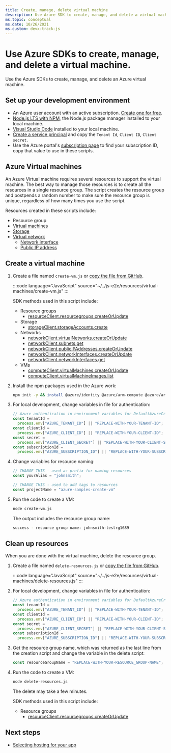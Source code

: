 ```yaml
---
title: Create, manage, delete virtual machine
description: Use Azure SDK to create, manage, and delete a virtual machine.
ms.topic: conceptual
ms.date: 10/26/2021
ms.custom: devx-track-js
---
```


# Use Azure SDKs to create, manage, and delete a virtual machine.

Use the Azure SDKs to create, manage, and delete an Azure virtual machine. 

## Set up your development environment

- An Azure user account with an active subscription. [Create one for free](https://azure.microsoft.com/free/).
- [Node.js LTS with NPM](https://nodejs.org/en/download), the Node.js package manager installed to your local machine.
- [Visual Studio Code](https://code.visualstudio.com/) installed to your local machine. 
- [Create a service principal](../../core/nodejs-sdk-azure-authenticate.md?tabs=azure-sdk-for-javascript#1-create-a-service-principal) and copy the `Tenant Id`, `Client ID`, `Client secret`.
- Use the Azure portal's [subscription page](https://ms.portal.azure.com/#blade/Microsoft_Azure_Billing/SubscriptionsBlade) to find your subscription ID, copy that value to use in these scripts. 

## Azure Virtual machines

An Azure Virtual machine requires several resources to support the virtual machine. The best way to manage those resources is to create all the resources in a single resource group. The script creates the resource group and postpends a random number to make sure the resource group is unique, regardless of how many times you use the script. 

Resources created in these scripts include:

* Resource group
* [Virtual machines](/azure/virtual-machines/)
* [Storage](/azure/storage/)
* [Virtual network](/azure/virtual-network/)
    * [Network interface](/azure/virtual-network/virtual-network-network-interface)
    * [Public IP address](/azure/virtual-network/ip-services/public-ip-addresses)


## Create a virtual machine

1. Create a file named `create-vm.js` or [copy the file from GitHub](https://github.com/Azure-Samples/js-e2e/blob/main/resources/virtual-machines/create-vm.js).

    :::code language="JavaScript" source="~/../js-e2e/resources/virtual-machines/create-vm.js"  :::

    SDK methods used in this script include:
    
    * Resource groups
        * [resourceClient.resourcegroups.createOrUpdate](/javascript/api/@azure/arm-resources/resourcegroups?view=azure-node-latest&preserve-view=true#createOrUpdate_string__ResourceGroup__msRest_RequestOptionsBase_)
    * Storage    
        * [storageClient.storageAccounts.create](/javascript/api/@azure/arm-storage/storageaccounts?view=azure-node-latest&preserve-view=true#create_string__string__StorageAccountCreateParameters__msRest_RequestOptionsBase_)
    * Networks
        * [networkClient.virtualNetworks.createOrUpdate](/javascript/api/@azure/arm-network/virtualnetworks?view=azure-node-latest&preserve-view=true#createOrUpdate_string__string__VirtualNetwork__msRest_RequestOptionsBase_)
        * [networkClient.subnets.get](/javascript/api/@azure/arm-network/subnets?view=azure-node-latest&preserve-view=true#get_string__string__string__Models_SubnetsGetOptionalParams_)
        * [networkClient.publicIPAddresses.createOrUpdate](/javascript/api/@azure/arm-network/publicipaddresses?view=azure-node-latest&preserve-view=true#createOrUpdate_string__string__PublicIPAddress__msRest_RequestOptionsBase_)
        * [networkClient.networkInterfaces.createOrUpdate](/javascript/api/@azure/arm-network/networkinterfaces?view=azure-node-latest&preserve-view=true#createOrUpdate_string__string__NetworkInterface__msRest_RequestOptionsBase_)
        * [networkClient.networkInterfaces.get](/javascript/api/@azure/arm-network/networkinterfaces?view=azure-node-latest&preserve-view=true#get_string__string__Models_NetworkInterfacesGetOptionalParams_)
    * VMs
        * [computeClient.virtualMachines.createOrUpdate](/javascript/api/@azure/arm-compute/virtualmachines?view=azure-node-latest&preserve-view=true#createOrUpdate_string__string__VirtualMachine__msRest_RequestOptionsBase_)
        * [computeClient.virtualMachineImages.list](/javascript/api/@azure/arm-compute/virtualmachineimages?view=azure-node-latest&preserve-view=true#list_string__string__string__string__Models_VirtualMachineImagesListOptionalParams_)

1. Install the npm packages used in the Azure work:

    ```bash
    npm init -y && install @azure/identity @azure/arm-compute @azure/arm-network @azure/arm-resources @azure/arm-storage
    ```

1. For local development, change variables in file for authentication:

    ```javascript
    // Azure authentication in environment variables for DefaultAzureCredential
    const tenantId =
      process.env["AZURE_TENANT_ID"] || "REPLACE-WITH-YOUR-TENANT-ID";
    const clientId =
      process.env["AZURE_CLIENT_ID"] || "REPLACE-WITH-YOUR-CLIENT-ID";
    const secret =
      process.env["AZURE_CLIENT_SECRET"] || "REPLACE-WITH-YOUR-CLIENT-SECRET";
    const subscriptionId =
      process.env["AZURE_SUBSCRIPTION_ID"] || "REPLACE-WITH-YOUR-SUBSCRIPTION_ID";    
    ```

1. Change variables for resource naming:

    ```javascript
    // CHANGE THIS - used as prefix for naming resources
    const yourAlias = "johnsmith";
    
    // CHANGE THIS - used to add tags to resources
    const projectName = "azure-samples-create-vm"
    ```

1. Run the code to create a VM:

    ```bash
    node create-vm.js
    ```

    The output includes the resource group name:

    ```bash
    success - resource group name: johnsmith-testrg1689
    ```

## Clean up resources

When you are done with the virtual machine, delete the resource group.

1. Create a file named `delete-resources.js` or [copy the file from GitHub](https://github.com/Azure-Samples/js-e2e/blob/main/resources/virtual-machines/delete-resources.js).

    :::code language="JavaScript" source="~/../js-e2e/resources/virtual-machines/delete-resources.js"  :::

1. For local development, change variables in file for authentication:

    ```javascript
    // Azure authentication in environment variables for DefaultAzureCredential
    const tenantId =
      process.env["AZURE_TENANT_ID"] || "REPLACE-WITH-YOUR-TENANT-ID";
    const clientId =
      process.env["AZURE_CLIENT_ID"] || "REPLACE-WITH-YOUR-CLIENT-ID";
    const secret =
      process.env["AZURE_CLIENT_SECRET"] || "REPLACE-WITH-YOUR-CLIENT-SECRET";
    const subscriptionId =
      process.env["AZURE_SUBSCRIPTION_ID"] || "REPLACE-WITH-YOUR-SUBSCRIPTION_ID";    
    ```

1. Get the resource group name, which was returned as the last line from the creation script and change the variable in the delete script:

    ```javascript
    const resourceGroupName = "REPLACE-WITH-YOUR-RESOURCE_GROUP-NAME";
    ```

1. Run the code to create a VM:

    ```bash
    node delete-resources.js
    ```
    
    The delete may take a few minutes.

    SDK methods used in this script include:
    
    * Resource groups
        * [resourceClient.resourcegroups.createOrUpdate](/javascript/api/@azure/arm-resources/resourcegroups?view=azure-node-latest&preserve-view=true#createOrUpdate_string__ResourceGroup__msRest_RequestOptionsBase_)

## Next steps

* [Selecting hosting for your app](../select-hosting-service.md)

